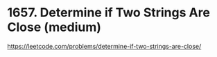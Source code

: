 # 1657. Determine if Two Strings Are Close (medium)

https://leetcode.com/problems/determine-if-two-strings-are-close/
